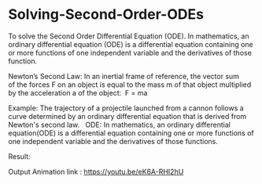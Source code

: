 # Solving-Second-Order-ODEs
To solve the Second Order Differential Equation (ODE). In mathematics, an ordinary differential equation (ODE) is a differential equation containing one or more functions of one independent variable and the derivatives of those function.

Newton’s Second Law: In an inertial frame of reference, the vector sum of the forces F on an object is equal to the mass m of that object multiplied by the acceleration a of the object: 
F = ma

Example: The trajectory of a projectile launched from a cannon follows a curve determined by an ordinary differential equation that is derived from Newton's second law.
 
ODE: In mathematics, an ordinary differential equation(ODE) is a differential equation containing one or more functions of one independent variable and the derivatives of those functions.

Result:

Output Animation link : https://youtu.be/eK6A-RHI2hU
